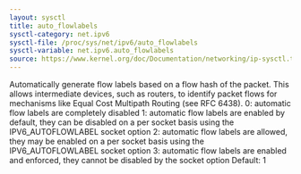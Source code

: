 ```yaml
---
layout: sysctl
title: auto_flowlabels
sysctl-category: net.ipv6
sysctl-file: /proc/sys/net/ipv6/auto_flowlabels
sysctl-variable: net.ipv6.auto_flowlabels
source: https://www.kernel.org/doc/Documentation/networking/ip-sysctl.txt
---
```

Automatically generate flow labels based on a flow hash of the
packet. This allows intermediate devices, such as routers, to
identify packet flows for mechanisms like Equal Cost Multipath
Routing (see RFC 6438).
0: automatic flow labels are completely disabled
1: automatic flow labels are enabled by default, they can be
   disabled on a per socket basis using the IPV6_AUTOFLOWLABEL
   socket option
2: automatic flow labels are allowed, they may be enabled on a
   per socket basis using the IPV6_AUTOFLOWLABEL socket option
3: automatic flow labels are enabled and enforced, they cannot
   be disabled by the socket option
Default: 1

